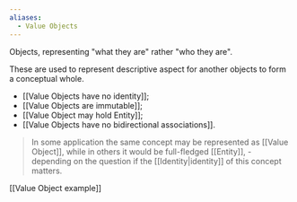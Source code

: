 ```yaml
---
aliases:
  - Value Objects
---
```

Objects, representing "what they are" rather "who they are". 

These are used to represent descriptive aspect for another objects to form a conceptual whole. 

- [[Value Objects have no identity]];
- [[Value Objects are immutable]];
- [[Value Object may hold Entity]];
- [[Value Objects have no bidirectional associations]].

> In some application the same concept may be represented as [[Value Object]], while in others it would be full-fledged [[Entity]], - depending on the question if the [[Identity|identity]] of this concept matters.

[[Value Object example]]
